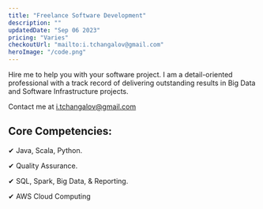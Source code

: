 ```yaml
---
title: "Freelance Software Development"
description: ""
updatedDate: "Sep 06 2023"
pricing: "Varies"
checkoutUrl: "mailto:i.tchangalov@gmail.com"
heroImage: "/code.png"
---
```


Hire me to help you with your software project. I am a detail-oriented professional with a track record of delivering outstanding results in Big Data and Software Infrastructure projects.

Contact me at [i.tchangalov@gmail.com](mailto:i.tchangalov@gmail.com)

## Core Competencies: 

✔ Java, Scala, Python.

✔ Quality Assurance.

✔ SQL, Spark, Big Data, & Reporting.

✔ AWS Cloud Computing